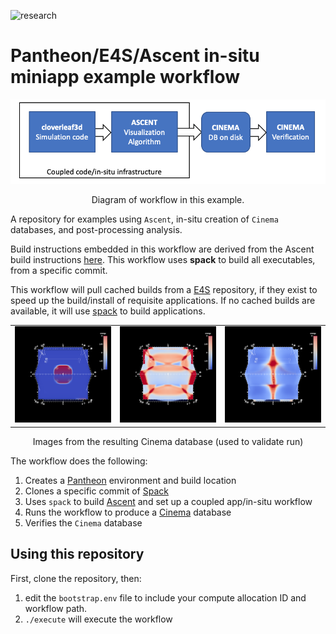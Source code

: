 ![research](https://pantheonscience.github.io/states/research.png)

# Pantheon/E4S/Ascent in-situ miniapp example workflow

<p align="center">
<img width="750" src="doc/img/diagram.png"/>
</p>
<p align="center">Diagram of workflow in this example.</p>

A repository for examples using `Ascent`, in-situ creation of `Cinema`
databases, and post-processing analysis. 

Build instructions embedded in this workflow are derived from the Ascent build instructions [here](https://ascent.readthedocs.io/en/latest/BuildingAscent.html). This workflow uses **spack** to build all executables, from a specific commit.

This workflow will pull cached builds from a [E4S](https://e4s-project.github.io/) repository, if they exist
to speed up the build/install of requisite applications. If no cached builds are available, it will use
[spack](https://github.com/spack/spack) to build applications.

<p align="center">
<table>
<tr>
<td><img width="200" src="validate/data/cloverleaf3d_001.cdb/0.0/0.0_0.0_clover_db.png"</td>
<td><img width="200" src="validate/data/cloverleaf3d_001.cdb/9.0/0.0_0.0_clover_db.png"</td>
<td><img width="200" src="validate/data/cloverleaf3d_001.cdb/19.0/0.0_0.0_clover_db.png"</td>
</tr>
</table>
</p>
<p align="center">Images from the resulting Cinema database (used to validate run)</p>

The workflow does the following:

1. Creates a [Pantheon](http://pantheonscience.org/) environment and build location
2. Clones a specific commit of [Spack](https://github.com/spack/spack)
3. Uses `spack` to build [Ascent](https://ascent.readthedocs.io/en/latest/) and set up a coupled app/in-situ workflow
4. Runs the workflow to produce a [Cinema](https://cinemascience.org) database
5. Verifies the `Cinema` database

## Using this repository

First, clone the repository, then:

1. edit the `bootstrap.env` file to include your compute allocation ID and workflow path.
2. `./execute` will execute the workflow
